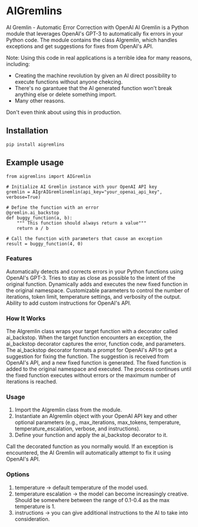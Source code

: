 # AIGremlins

AI Gremlin - Automatic Error Correction with OpenAI
AI Gremlin is a Python module that leverages OpenAI's GPT-3 to automatically fix errors in your Python code. The module contains the class AIgremlin, which handles exceptions and get suggestions for fixes from OpenAI's API.

Note:
Using this code in real applications is a terrible idea for many reasons, including:
- Creating the machine revolution by given an AI direct possibility to execute functions without anyone chekcing.
- There's no garantuee that the AI generated function won't break anything else or delete something import.
- Many other reasons.

Don't even think about using this in production.

## Installation
```
pip install aigremlins
```

## Example usage
```
from aigremlins import AIGremlin

# Initialize AI Gremlin instance with your OpenAI API key
gremlin = AIgrAIGremlinemlin(api_key="your_openai_api_key", verbose=True)

# Define the function with an error
@gremlin.ai_backstop
def buggy_function(a, b):
    """ This function should always return a value"""
    return a / b

# Call the function with parameters that cause an exception
result = buggy_function(4, 0)
```


### Features
Automatically detects and corrects errors in your Python functions using OpenAI's GPT-3.
Tries to stay as close as possible to the intent of the original function.
Dynamically adds and executes the new fixed function in the original namespace.
Customizable parameters to control the number of iterations, token limit, temperature settings, and verbosity of the output.
Ability to add custom instructions for OpenAI's API.

### How It Works
The AIgremlin class wraps your target function with a decorator called ai_backstop.
When the target function encounters an exception, the ai_backstop decorator captures the error, function code, and parameters.
The ai_backstop decorator formats a prompt for OpenAI's API to get a suggestion for fixing the function.
The suggestion is received from OpenAI's API, and a new fixed function is generated.
The fixed function is added to the original namespace and executed.
The process continues until the fixed function executes without errors or the maximum number of iterations is reached.

### Usage
1. Import the AIgremlin class from the module.
2. Instantiate an AIgremlin object with your OpenAI API key and other optional parameters (e.g., max_iterations, max_tokens, temperature, temperature_escalation, verbose, and instructions).
3. Define your function and apply the ai_backstop decorator to it.

Call the decorated function as you normally would. If an exception is encountered, the AI Gremlin will automatically attempt to fix it using OpenAI's API.


### Options
1. temperature -> default temperature of the model used.
2. temperature escalation -> the model can become increasingly creative. Should be somewhere between the range of 0.1-0.4 as the max temperature is 1.
3. instructions -> you can give additional instructions to the AI to take into consideration.
